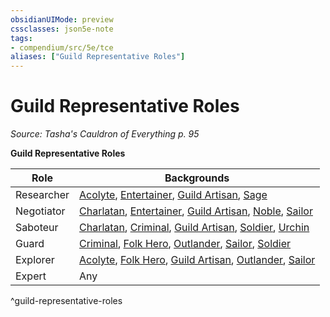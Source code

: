 ```yaml
---
obsidianUIMode: preview
cssclasses: json5e-note
tags:
- compendium/src/5e/tce
aliases: ["Guild Representative Roles"]
---
```

# Guild Representative Roles
*Source: Tasha's Cauldron of Everything p. 95* 

**Guild Representative Roles**

| Role | Backgrounds |
|------|-------------|
| Researcher | [Acolyte](/2-Mechanics/CLI/backgrounds/acolyte.md), [Entertainer](/2-Mechanics/CLI/backgrounds/entertainer.md), [Guild Artisan](/2-Mechanics/CLI/backgrounds/guild-artisan.md), [Sage](/2-Mechanics/CLI/backgrounds/sage.md) |
| Negotiator | [Charlatan](/2-Mechanics/CLI/backgrounds/charlatan.md), [Entertainer](/2-Mechanics/CLI/backgrounds/entertainer.md), [Guild Artisan](/2-Mechanics/CLI/backgrounds/guild-artisan.md), [Noble](/2-Mechanics/CLI/backgrounds/noble.md), [Sailor](/2-Mechanics/CLI/backgrounds/sailor.md) |
| Saboteur | [Charlatan](/2-Mechanics/CLI/backgrounds/charlatan.md), [Criminal](/2-Mechanics/CLI/backgrounds/criminal.md), [Guild Artisan](/2-Mechanics/CLI/backgrounds/guild-artisan.md), [Soldier](/2-Mechanics/CLI/backgrounds/soldier.md), [Urchin](/2-Mechanics/CLI/backgrounds/urchin.md) |
| Guard | [Criminal](/2-Mechanics/CLI/backgrounds/criminal.md), [Folk Hero](/2-Mechanics/CLI/backgrounds/folk-hero.md), [Outlander](/2-Mechanics/CLI/backgrounds/outlander.md), [Sailor](/2-Mechanics/CLI/backgrounds/sailor.md), [Soldier](/2-Mechanics/CLI/backgrounds/soldier.md) |
| Explorer | [Acolyte](/2-Mechanics/CLI/backgrounds/acolyte.md), [Folk Hero](/2-Mechanics/CLI/backgrounds/folk-hero.md), [Guild Artisan](/2-Mechanics/CLI/backgrounds/guild-artisan.md), [Outlander](/2-Mechanics/CLI/backgrounds/outlander.md), [Sailor](/2-Mechanics/CLI/backgrounds/sailor.md) |
| Expert | Any |
^guild-representative-roles